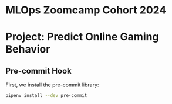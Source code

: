 # MLOps Zoomcamp Cohort 2024
# Project: Predict Online Gaming Behavior

## Pre-commit Hook

First, we install the pre-commit library:
```bash
pipenv install --dev pre-commit
```


